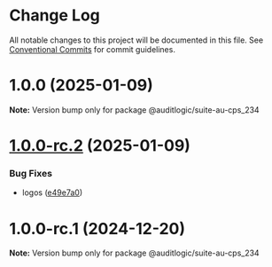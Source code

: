 # Change Log

All notable changes to this project will be documented in this file.
See [Conventional Commits](https://conventionalcommits.org) for commit guidelines.

# 1.0.0 (2025-01-09)

**Note:** Version bump only for package @auditlogic/suite-au-cps_234





# [1.0.0-rc.2](https://github.com/auditlogic/suite/compare/@auditlogic/suite-au-cps_234@1.0.0-rc.1...@auditlogic/suite-au-cps_234@1.0.0-rc.2) (2025-01-09)


### Bug Fixes

* logos ([e49e7a0](https://github.com/auditlogic/suite/commit/e49e7a02bf4796ad65ffe6748e4a155ad580ae87))





# 1.0.0-rc.1 (2024-12-20)

**Note:** Version bump only for package @auditlogic/suite-au-cps_234
